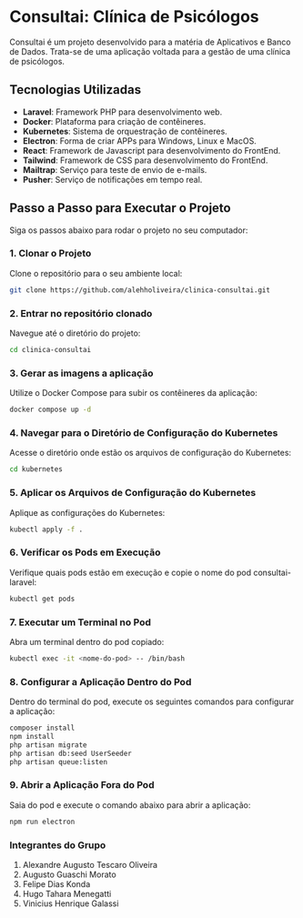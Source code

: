# Consultai: Clínica de Psicólogos

Consultai é um projeto desenvolvido para a matéria de Aplicativos e Banco de Dados. Trata-se de uma aplicação voltada para a gestão de uma clínica de psicólogos.

## Tecnologias Utilizadas

- **Laravel**: Framework PHP para desenvolvimento web.
- **Docker**: Plataforma para criação de contêineres.
- **Kubernetes**: Sistema de orquestração de contêineres.
- **Electron**: Forma de criar APPs para Windows, Linux e MacOS.
- **React**: Framework de Javascript para desenvolvimento do FrontEnd.
- **Tailwind**: Framework de CSS para desenvolvimento do FrontEnd.
- **Mailtrap**: Serviço para teste de envio de e-mails.
- **Pusher**: Serviço de notificações em tempo real.

## Passo a Passo para Executar o Projeto

Siga os passos abaixo para rodar o projeto no seu computador:

### 1. Clonar o Projeto

Clone o repositório para o seu ambiente local:

```bash
git clone https://github.com/alehholiveira/clinica-consultai.git
```

### 2. Entrar no repositório clonado

Navegue até o diretório do projeto:

```bash
cd clinica-consultai
```
### 3. Gerar as imagens a aplicação

Utilize o Docker Compose para subir os contêineres da aplicação:

```bash
docker compose up -d
```
### 4. Navegar para o Diretório de Configuração do Kubernetes

Acesse o diretório onde estão os arquivos de configuração do Kubernetes:

```bash
cd kubernetes
```
### 5. Aplicar os Arquivos de Configuração do Kubernetes

Aplique as configurações do Kubernetes:

```bash
kubectl apply -f .
```
### 6. Verificar os Pods em Execução

Verifique quais pods estão em execução e copie o nome do pod consultai-laravel:

```bash
kubectl get pods
```
### 7. Executar um Terminal no Pod

Abra um terminal dentro do pod copiado:

```bash
kubectl exec -it <nome-do-pod> -- /bin/bash
```
### 8. Configurar a Aplicação Dentro do Pod

Dentro do terminal do pod, execute os seguintes comandos para configurar a aplicação:

```bash
composer install
npm install
php artisan migrate
php artisan db:seed UserSeeder
php artisan queue:listen
```
### 9. Abrir a Aplicação Fora do Pod

Saia do pod e execute o comando abaixo para abrir a aplicação:

```bash
npm run electron
```
### Integrantes do Grupo
1. Alexandre Augusto Tescaro Oliveira
2. Augusto Guaschi Morato
3. Felipe Dias Konda
4. Hugo Tahara Menegatti
5. Vinicius Henrique Galassi
